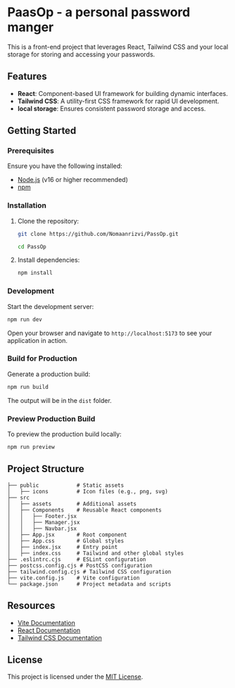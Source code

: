# PaasOp - a personal password manger

This is a front-end project that leverages React, Tailwind CSS and your local storage for storing and accessing your passwords.

## Features

- **React**: Component-based UI framework for building dynamic interfaces.
- **Tailwind CSS**: A utility-first CSS framework for rapid UI development.
- **local storage**: Ensures consistent password storage and access.

## Getting Started

### Prerequisites

Ensure you have the following installed:

- [Node.js](https://nodejs.org/) (v16 or higher recommended)
- [npm](https://www.npmjs.com/)

### Installation

1. Clone the repository:
   ```bash
   git clone https://github.com/Nomaanrizvi/PassOp.git

   cd PassOp
   ```

2. Install dependencies:
   ```bash
   npm install
   ```

### Development

Start the development server:
```bash
npm run dev
```

Open your browser and navigate to `http://localhost:5173` to see your application in action.

### Build for Production

Generate a production build:
```bash
npm run build
```

The output will be in the `dist` folder.

### Preview Production Build

To preview the production build locally:
```bash
npm run preview
```

## Project Structure

```plaintext
├── public            # Static assets
│   ├── icons         # Icon files (e.g., png, svg)
├── src
│   ├── assets        # Additional assets
│   ├── Components    # Reusable React components
│   │   ├── Footer.jsx
│   │   ├── Manager.jsx
│   │   ├── Navbar.jsx
│   ├── App.jsx       # Root component
│   ├── App.css       # Global styles
│   ├── index.jsx     # Entry point
│   ├── index.css     # Tailwind and other global styles
├── .eslintrc.cjs     # ESLint configuration
├── postcss.config.cjs # PostCSS configuration
├── tailwind.config.cjs # Tailwind CSS configuration
├── vite.config.js    # Vite configuration
└── package.json      # Project metadata and scripts
```


## Resources

- [Vite Documentation](https://vitejs.dev/)
- [React Documentation](https://reactjs.org/)
- [Tailwind CSS Documentation](https://tailwindcss.com/)

## License

This project is licensed under the [MIT License](./LICENSE).
